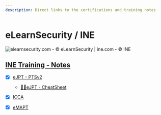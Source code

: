 ```yaml
---
description: Direct links to the certifications and training notes
---
```


# eLearnSecurity / INE

![elearnsecurity.com - © eLearnSecurity | ine.com - © INE](.gitbook/assets/elearninginecovermid.png)

## [INE Training - Notes](https://blog.syselement.com/ine/)

- [x] [eJPT - PTSv2](https://blog.syselement.com/ine/courses/ejpt)
  - [🔗📜eJPT - CheatSheet](https://blog.syselement.com/ine/courses/ejpt/ejpt-cheatsheet)
- [x] [ICCA](https://blog.syselement.com/ine/courses/icca)
- [x] [eMAPT](https://blog.syselement.com/ine/courses/emapt)

